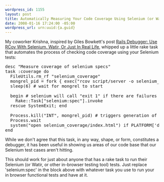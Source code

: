 ```yaml
--- 
wordpress_id: 1155
layout: post
title: Automatically Measuring Your Code Coverage Using Selenium (or Watir) and Rcov
date: 2008-01-16 17:24:00 -05:00
wordpress_url: urn:uuid:{a.guid}
---
```

<p>My coworker Krishna, inspired by Giles Bowkett's post <a href="http://gilesbowkett.blogspot.com/2007/10/use-rcov-with-selenium-watir-or-just-in.html">Rails Debugger: Use RCov With Selenium, Watir, Or Just In Real Life</a>, whipped up a little rake task that automates the process of checking code coverage using your Selenium tests:</p>

<pre>
desc "Measure coverage of selenium specs"
task :coverage do
  FileUtils.rm_rf "selenium_coverage"
  mongrel_pid = fork { exec("rcov script/server -o selenium_coverage --rails -- -e test -p 4000") }
  sleep(6) # wait for mongrel to start

  begin # selenium will call "exit 1" if there are failures
    Rake::Task["selenium:spec"].invoke
  rescue SystemExit; end

  Process.kill("INT", mongrel_pid) # triggers generation of rcov report
  Process.wait
  system("open selenium_coverage/index.html") if PLATFORM['darwin']
end
</pre>

<p>While we don't agree that this task, in any way, shape, or form, constitutes a debugger, it has been useful in showing us areas of our code base that our Selenium test cases aren't hitting. </p>

<p>This should work for just about anyone that has a rake task to run their Selenium (or Watir, or other in-browser testing tool) tests. Just replace 'selenium:spec' in the block above with whatever task you use to run your in browser functional tests and have at it.</p>
